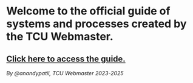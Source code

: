 # Welcome to the official guide of systems and processes created by the TCU Webmaster.

## [Click here to access the guide.](/wiki)

*By @anandypatil, TCU Webmaster 2023-2025*
